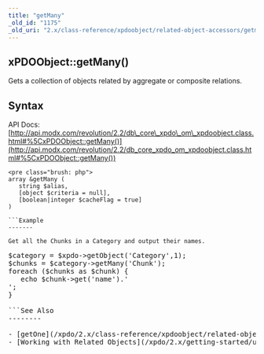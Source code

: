 ```yaml
---
title: "getMany"
_old_id: "1175"
_old_uri: "2.x/class-reference/xpdoobject/related-object-accessors/getmany"
---
```


xPDOObject::getMany()
---------------------

Gets a collection of objects related by aggregate or composite relations.

Syntax
------

API Docs: [http://api.modx.com/revolution/2.2/db\_core\_xpdo\_om\_xpdoobject.class.html#%5CxPDOObject::getMany()](http://api.modx.com/revolution/2.2/db_core_xpdo_om_xpdoobject.class.html#%5CxPDOObject::getMany())

```
<pre class="brush: php">
array &getMany (
   string $alias,
   [object $criteria = null],
   [boolean|integer $cacheFlag = true]
)

```Example
-------

Get all the Chunks in a Category and output their names.

```
<pre class="brush: php">
$category = $xpdo->getObject('Category',1);
$chunks = $category->getMany('Chunk');
foreach ($chunks as $chunk) {
   echo $chunk->get('name').'<br />';
}

```See Also
--------

- [getOne](/xpdo/2.x/class-reference/xpdoobject/related-object-accessors/getone "getOne")
- [Working with Related Objects](/xpdo/2.x/getting-started/using-your-xpdo-model/working-with-related-objects "Working with Related Objects")